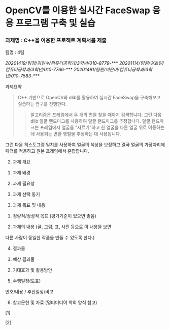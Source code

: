OpenCV를 이용한 실시간 FaceSwap 응용 프로그램 구축 및 실습
=======================================================


### 과제명 : C++을 이용한 프로젝트 계획서를 제출
팀명 : 4팀

*20201419/팀장/김민수/컴퓨터공학과/3학년/010-8779-****
*20201114/팀원/천효민/컴퓨터공학과/3학년/010-7766-****
*20201491/팀원/이은비/컴퓨터공학과/3학년/010-7583-****        


과제요약
> C++ 기반으로 OpenCV와 dlib를 활용하여 실시간 FaceSwap을 구축해보고 실습하는 연구를 진행한다.        
> >알고리즘은 프레임에서 두 개의 면을 찾을 때까지 검색합니다. 그런 다음 dlib 얼굴 랜드마크를 사용하여 얼굴 랜드마크를 추정합니다. 얼굴 랜드마크는 프레임에서 얼굴을 "자르기"하고 한 얼굴을 다른 얼굴 위로 이동하는 데 사용되는 변환 행렬을 추정하는 데 사용됩니다.

그런 다음 히스토그램 일치를 사용하여 얼굴의 색상을 보정하고 결국 얼굴의 가장자리에 페더를 적용하고 원본 프레임에서 혼합합니다.

2. 과제 개요

1) 과제 배경

2) 과제 필요성

3) 과제 선택 동기


3. 과제 목표 및 내용

1) 정량적/정성적 목표 (평가기준이 있으면 좋음)

2) 과제의 내용 (글, 그림, 표, 사진 등으로 이 내용을 보면

다른 사람이 동일한 작품을 만들 수 있도록 한다.)


4. 결과물

1) 예상 결과물

2) 기대효과 및 활용방안


5. 수행일정(도표)

번호/내용 / 추진일정/비고


6. 참고문헌 및 자료 (멀티미디어 학회 양식 참고)

[1]

[2] 
